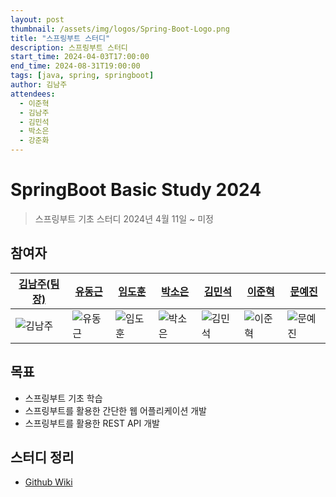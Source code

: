 ```yaml
---
layout: post
thumbnail: /assets/img/logos/Spring-Boot-Logo.png
title: "스프링부트 스터디"
description: 스프링부트 스터디
start_time: 2024-04-03T17:00:00
end_time: 2024-08-31T19:00:00
tags: [java, spring, springboot]
author: 김남주
attendees:
  - 이준혁
  - 김남주
  - 김민석
  - 박소은
  - 강준화
---
```


# SpringBoot Basic Study 2024

> 스프링부트 기초 스터디
> 2024년 4월 11일 ~ 미정

## 참여자

| [김남주(팀장)](https://github.com/cmsong111)                               | [유동근](https://github.com/dongdong8343)                                     | [임도훈](https://github.com/Hun3431)                                     | [박소은](https://github.com/Soeun0)                                     | [김민석](https://github.com/minseok419)                                     | [이준혁](https://github.com/Soeun0)                                     | [문예진](https://github.com/wive10)                                     |
| -------------------------------------------------------------------------- | ----------------------------------------------------------------------------- | ------------------------------------------------------------------------ | ----------------------------------------------------------------------- | --------------------------------------------------------------------------- | ----------------------------------------------------------------------- | ----------------------------------------------------------------------- |
| <img src="https://avatars.githubusercontent.com/cmsong111" alt="김남주" /> | <img src="https://avatars.githubusercontent.com/dongdong8343" alt="유동근" /> | <img src="https://avatars.githubusercontent.com/Hun3431" alt="임도훈" /> | <img src="https://avatars.githubusercontent.com/Soeun0" alt="박소은" /> | <img src="https://avatars.githubusercontent.com/minseok419" alt="김민석" /> | <img src="https://avatars.githubusercontent.com/Soeun0" alt="이준혁" /> | <img src="https://avatars.githubusercontent.com/wive10" alt="문예진" /> |

## 목표

- 스프링부트 기초 학습
- 스프링부트를 활용한 간단한 웹 어플리케이션 개발
- 스프링부트를 활용한 REST API 개발

## 스터디 정리

- [Github Wiki](https://github.com/GDSC-DEU/Spring-Study-23-24/wiki)
